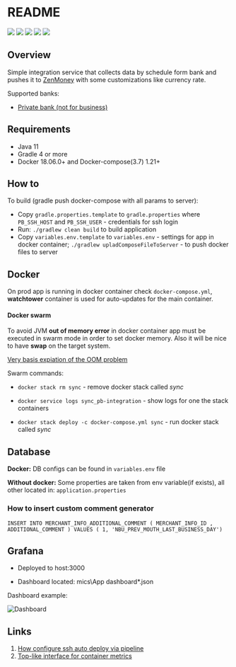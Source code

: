 # README #

[![](https://circleci.com/bb/boevry/pb-integration.svg?style=svg)](https://circleci.com/bb/boevry/pb-integration "Build and status")
[![](https://sonarcloud.io/api/project_badges/measure?project=pb-integration&metric=alert_status)](https://sonarcloud.io/dashboard?id=pb-integration "DEV Quality status")
[![](https://images.microbadger.com/badges/version/openjdk:8-jre-alpine.svg)](https://microbadger.com/images/openjdk:8-jre-alpine "Main jre version")
[![](https://images.microbadger.com/badges/image/bobobo/pb-integration.svg)](https://microbadger.com/images/bobobo/pb-integration "MASTER Full container size")
[![](https://images.microbadger.com/badges/version/bobobo/pb-integration.svg)](https://microbadger.com/images/bobobo/pb-integration "MASTER The latest container build version")

## Overview
Simple integration service that collects data by schedule form bank and pushes it to [ZenMoney](https://zenmoney.ru/) with some customizations like currency rate.

Supported banks:

- [Private bank (not for business)](https://www.privat24.ua/)

## Requirements 
- Java 11
- Gradle 4 or more
- Docker 18.06.0+ and Docker-compose(3.7) 1.21+ 

## How to

To build (gradle push docker-compose with all params to server): 

- Copy `gradle.properties.template` to `gradle.properties` where  `PB_SSH_HOST` and `PB_SSH_USER` - credentials for ssh login
- Run: `./gradlew clean build` to build application
- Copy `variables.env.template` to `variables.env` - settings for app in docker container; `./gradlew upladComposeFileToServer` - to push docker files to server

## Docker
On prod app is running in docker container check `docker-compose.yml`,  **watchtower** container is used for auto-updates for the main container.

#### Docker swarm

To avoid JVM **out of memory error**  in docker container app must be executed in swarm mode in order to set docker memory. Also it will be nice to have **swap** on the target system.

[Very basis expiation of the OOM problem](https://medium.com/@yortuc/jvm-memory-allocation-in-docker-container-a26bbce3a3f2)

Swarm commands: 

- `docker stack rm sync`  - remove docker stack called *sync*

- `docker service logs sync_pb-integration` - show logs for one the stack containers

- `docker stack deploy -c docker-compose.yml sync` - run docker stack called *sync*


## Database
**Docker:** DB configs can be found in `variables.env` file

**Without docker:** Some properties are taken from env variable(if exists), all other located in: `application.properties` 

### How to insert custom comment generator 
`INSERT INTO MERCHANT_INFO_ADDITIONAL_COMMENT ( MERCHANT_INFO_ID , ADDITIONAL_COMMENT ) VALUES ( 1, 'NBU_PREV_MOUTH_LAST_BUSINESS_DAY')` 


## Grafana
- Deployed to host:3000

- Dashboard located: mics\App dashboard*.json

Dashboard example: 

![Dashboard](https://i.imgur.com/eCMLFJ1.png)

## Links
1. [How configure ssh auto deploy via pipeline](https://community.atlassian.com/t5/Bitbucket-questions/How-do-I-set-up-ssh-public-key-authentication-so-that-I-can-use/qaq-p/171671) 
2. [Top-like interface for container metrics](https://github.com/bcicen/ctop) 